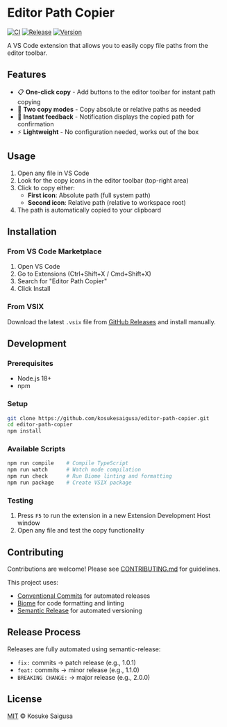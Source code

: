# Editor Path Copier

[![CI](https://github.com/kosukesaigusa/editor-path-copier/actions/workflows/ci_lint.yaml/badge.svg)](https://github.com/kosukesaigusa/editor-path-copier/actions/workflows/ci_lint.yaml)
[![Release](https://github.com/kosukesaigusa/editor-path-copier/actions/workflows/release.yaml/badge.svg)](https://github.com/kosukesaigusa/editor-path-copier/actions/workflows/release.yaml)
[![Version](https://img.shields.io/visual-studio-marketplace/v/kosukesaigusa.editor-path-copier)](https://marketplace.visualstudio.com/items?itemName=kosukesaigusa.editor-path-copier)

A VS Code extension that allows you to easily copy file paths from the editor toolbar.

## Features

- 📋 **One-click copy** - Add buttons to the editor toolbar for instant path copying
- 🎯 **Two copy modes** - Copy absolute or relative paths as needed
- 💬 **Instant feedback** - Notification displays the copied path for confirmation
- ⚡ **Lightweight** - No configuration needed, works out of the box

## Usage

1. Open any file in VS Code
2. Look for the copy icons in the editor toolbar (top-right area)
3. Click to copy either:
   - **First icon**: Absolute path (full system path)
   - **Second icon**: Relative path (relative to workspace root)
4. The path is automatically copied to your clipboard

## Installation

### From VS Code Marketplace

1. Open VS Code
2. Go to Extensions (Ctrl+Shift+X / Cmd+Shift+X)
3. Search for "Editor Path Copier"
4. Click Install

### From VSIX

Download the latest `.vsix` file from [GitHub Releases](https://github.com/kosukesaigusa/editor-path-copier/releases) and install manually.

## Development

### Prerequisites

- Node.js 18+
- npm

### Setup

```bash
git clone https://github.com/kosukesaigusa/editor-path-copier.git
cd editor-path-copier
npm install
```

### Available Scripts

```bash
npm run compile    # Compile TypeScript
npm run watch      # Watch mode compilation
npm run check      # Run Biome linting and formatting
npm run package    # Create VSIX package
```

### Testing

1. Press `F5` to run the extension in a new Extension Development Host window
2. Open any file and test the copy functionality

## Contributing

Contributions are welcome! Please see [CONTRIBUTING.md](CONTRIBUTING.md) for guidelines.

This project uses:
- [Conventional Commits](https://www.conventionalcommits.org/) for automated releases
- [Biome](https://biomejs.dev/) for code formatting and linting
- [Semantic Release](https://semantic-release.gitbook.io/) for automated versioning

## Release Process

Releases are fully automated using semantic-release:

- `fix:` commits → patch release (e.g., 1.0.1)
- `feat:` commits → minor release (e.g., 1.1.0)  
- `BREAKING CHANGE:` → major release (e.g., 2.0.0)

## License

[MIT](LICENSE) © Kosuke Saigusa
